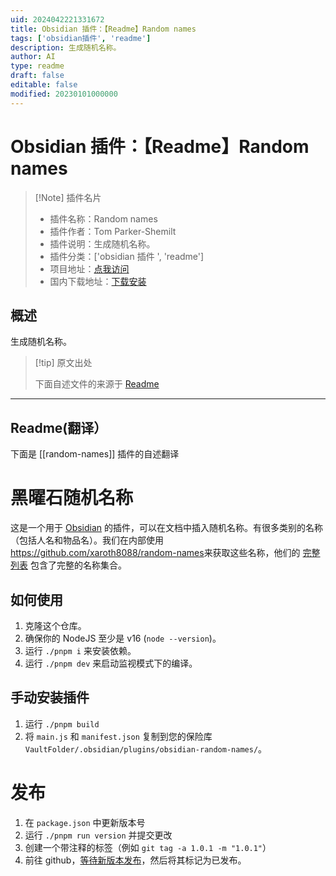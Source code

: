 ```yaml
---
uid: 2024042221331672
title: Obsidian 插件：【Readme】Random names
tags: ['obsidian插件', 'readme']
description: 生成随机名称。
author: AI
type: readme
draft: false
editable: false
modified: 20230101000000
---
```


# Obsidian 插件：【Readme】Random names

> [!Note] 插件名片
> - 插件名称：Random names
> - 插件作者：Tom Parker-Shemilt
> - 插件说明：生成随机名称。
> - 插件分类：['obsidian 插件 ', 'readme']
> - 项目地址：[点我访问](https://github.com/palfrey/obsidian-random-names)
> - 国内下载地址：[下载安装](https://pkmer.cn/products/plugin/pluginMarket/?random-names)

## 概述

生成随机名称。

> [!tip] 原文出处
>
>下面自述文件的来源于 [Readme](https://ghproxy.net/https://raw.githubusercontent.com/palfrey/obsidian-random-names/main/README.md)

---

## Readme(翻译）

下面是 [[random-names]] 插件的自述翻译

# 黑曜石随机名称

这是一个用于 [Obsidian](https://obsidian.md) 的插件，可以在文档中插入随机名称。有很多类别的名称（包括人名和物品名）。我们在内部使用<https://github.com/xaroth8088/random-names>来获取这些名称，他们的 [完整列表](https://github.com/xaroth8088/random-names?tab=readme-ov-file#full-list) 包含了完整的名称集合。

## 如何使用

1. 克隆这个仓库。
2. 确保你的 NodeJS 至少是 v16 (`node --version`)。
3. 运行 `./pnpm i` 来安装依赖。
4. 运行 `./pnpm dev` 来启动监视模式下的编译。

## 手动安装插件

1. 运行 `./pnpm build`
2. 将 `main.js` 和 `manifest.json` 复制到您的保险库 `VaultFolder/.obsidian/plugins/obsidian-random-names/`。

# 发布

1. 在 `package.json` 中更新版本号
2. 运行 `./pnpm run version` 并提交更改
3. 创建一个带注释的标签（例如 `git tag -a 1.0.1 -m "1.0.1"`）
4. 前往 github，[等待新版本发布](https://github.com/palfrey/obsidian-random-names/releases)，然后将其标记为已发布。



